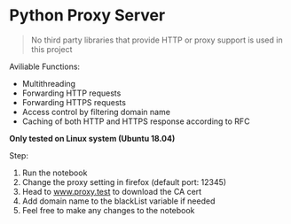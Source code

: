 # Python Proxy Server
> No third party libraries that provide HTTP or proxy support is used in this project

Aviliable Functions:
+ Multithreading
+ Forwarding HTTP requests
+ Forwarding HTTPS requests
+ Access control by filtering domain name
+ Caching of both HTTP and HTTPS response according to RFC

**Only tested on Linux system (Ubuntu 18.04)**

Step:
1. Run the notebook
2. Change the proxy setting in firefox (default port: 12345)
3. Head to www.proxy.test to download the CA cert
4. Add domain name to the blackList variable if needed
5. Feel free to make any changes to the notebook 